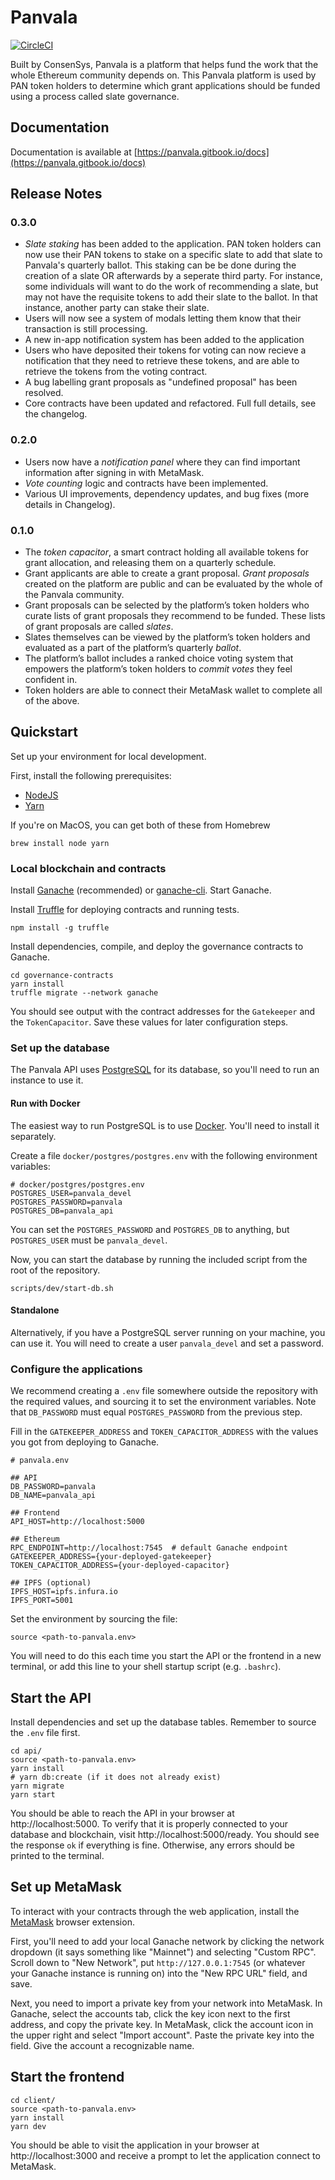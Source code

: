 # Panvala

[![CircleCI](https://circleci.com/gh/ConsenSys/panvala/tree/develop.svg?style=shield)](https://circleci.com/gh/ConsenSys/panvala/tree/develop)

Built by ConsenSys, Panvala is a platform that helps fund the work that the whole Ethereum community depends on. This Panvala platform is used by PAN token holders to determine which grant applications should be funded using a process called slate governance.

## Documentation
Documentation is available at [https://panvala.gitbook.io/docs](https://panvala.gitbook.io/docs)

## Release Notes

### 0.3.0

- *Slate staking* has been added to the application. PAN token holders can now use their PAN tokens to stake on a specific slate to add that slate to Panvala's quarterly ballot. This staking can be be done during the creation of a slate OR afterwards by a seperate third party. For instance, some individuals will want to do the work of recommending a slate, but may not have the requisite tokens to add their slate to the ballot. In that instance, another party can stake their slate.
- Users will now see a system of modals letting them know that their transaction is still processing.
- A new in-app notification system has been added to the application
- Users who have deposited their tokens for voting can now recieve a notification that they need to retrieve these tokens, and are able to retrieve the tokens from the voting contract.
- A bug labelling grant proposals as "undefined proposal" has been resolved.
- Core contracts have been updated and refactored. Full full details, see the changelog. 

### 0.2.0

- Users now have a *notification panel* where they can find important information after signing in with MetaMask.
- *Vote counting* logic and contracts have been implemented.
- Various UI improvements, dependency updates, and bug fixes (more details in Changelog).

### 0.1.0

- The *token capacitor*, a smart contract holding all available tokens for grant allocation, and releasing them on a quarterly schedule.
- Grant applicants are able to create a grant proposal. *Grant proposals* created on the platform are public and can be evaluated by the whole of the Panvala community.
- Grant proposals can be selected by the platform’s token holders who curate lists of grant proposals they recommend to be funded. These lists of grant proposals are called *slates*. 
- Slates themselves can be viewed by the platform’s token holders and evaluated as a part of the platform’s quarterly *ballot*. 
- The platform’s ballot includes a ranked choice voting system that empowers the platform’s token holders to *commit votes* they feel confident in.
- Token holders are able to connect their MetaMask wallet to complete all of the above.


## Quickstart
Set up your environment for local development.

First, install the following prerequisites:
- [NodeJS](https://nodejs.org/)
- [Yarn](https://yarnpkg.com/)

If you're on MacOS, you can get both of these from Homebrew
```shell
brew install node yarn
```

### Local blockchain and contracts
Install [Ganache](https://truffleframework.com/ganache) (recommended) or [ganache-cli](https://github.com/trufflesuite/ganache-cli). Start Ganache.

Install [Truffle](https://github.com/trufflesuite/truffle) for deploying contracts and running tests.

```shell
npm install -g truffle
```

Install dependencies, compile, and deploy the governance contracts to Ganache.
```shell
cd governance-contracts
yarn install
truffle migrate --network ganache
```
You should see output with the contract addresses for the `Gatekeeper` and the `TokenCapacitor`. Save these values for later configuration steps.

### Set up the database
The Panvala API uses [PostgreSQL](https://www.postgresql.org/) for its database, so you'll need to run an instance to use it.

#### Run with Docker
The easiest way to run PostgreSQL is to use [Docker](https://www.docker.com/products/docker-desktop). You'll need to install it separately. 

Create a file `docker/postgres/postgres.env` with the following environment variables:

```
# docker/postgres/postgres.env
POSTGRES_USER=panvala_devel
POSTGRES_PASSWORD=panvala
POSTGRES_DB=panvala_api
```
You can set the `POSTGRES_PASSWORD` and `POSTGRES_DB` to anything, but `POSTGRES_USER` must be `panvala_devel`.

Now, you can start the database by running the included script from the root of the repository.

```shell
scripts/dev/start-db.sh
```

#### Standalone
Alternatively, if you have a PostgreSQL server running on your machine, you can use it. You will need to create a user `panvala_devel` and set a password.

### Configure the applications
We recommend creating a `.env` file somewhere outside the repository with the required values, and sourcing it to set the environment variables. Note that `DB_PASSWORD` must equal `POSTGRES_PASSWORD` from the previous step.

Fill in the `GATEKEEPER_ADDRESS` and `TOKEN_CAPACITOR_ADDRESS` with the values you got from deploying to Ganache.

```shell
# panvala.env

## API
DB_PASSWORD=panvala
DB_NAME=panvala_api

## Frontend
API_HOST=http://localhost:5000

## Ethereum
RPC_ENDPOINT=http://localhost:7545  # default Ganache endpoint
GATEKEEPER_ADDRESS={your-deployed-gatekeeper}
TOKEN_CAPACITOR_ADDRESS={your-deployed-capacitor}

## IPFS (optional)
IPFS_HOST=ipfs.infura.io
IPFS_PORT=5001
```

Set the environment by sourcing the file:
```shell
source <path-to-panvala.env>
```
You will need to do this each time you start the API or the frontend in a new terminal, or add this line to your shell startup script (e.g. `.bashrc`).

## Start the API
Install dependencies and set up the database tables. Remember to source the `.env` file first.

```shell
cd api/
source <path-to-panvala.env>
yarn install
# yarn db:create (if it does not already exist)
yarn migrate
yarn start
```

You should be able to reach the API in your browser at http://localhost:5000. To verify that it is properly connected to your database and blockchain, visit http://localhost:5000/ready. You should see the response `ok` if everything is fine. Otherwise, any errors should be printed to the terminal.


## Set up MetaMask
To interact with your contracts through the web application, install the [MetaMask](https://metamask.io/) browser extension.

First, you'll need to add your local Ganache network by clicking the network dropdown (it says something like "Mainnet") and selecting "Custom RPC". Scroll down to "New Network", put `http://127.0.0.1:7545` (or whatever your Ganache instance is running on) into the "New RPC URL" field, and save.

Next, you need to import a private key from your network into MetaMask. In Ganache, select the accounts tab, click the key icon next to the first address, and copy the private key. In MetaMask, click the account icon in the upper right and select "Import account". Paste the private key into the field. Give the account a recognizable name.


## Start the frontend
```shell
cd client/
source <path-to-panvala.env>
yarn install
yarn dev
```

You should be able to visit the application in your browser at http://localhost:3000 and receive a prompt to let the application connect to MetaMask.
